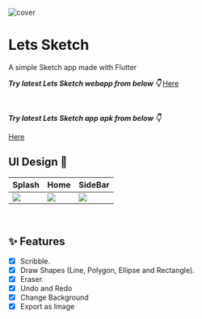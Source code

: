 

![cover](https://user-images.githubusercontent.com/83513508/203124931-8cd5f5fd-1c9e-4e19-92c7-62755b887ddd.png)

# Lets Sketch

A simple Sketch app made with Flutter

***Try latest Lets Sketch webapp from below 👇***
[Here](https://lss/)

<br />

***Try latest Lets Sketch app apk from below 👇***

[Here](https://github.com/mdzihad89/lets_sketch/releases/download/v1.0.0/LetsSketch.apk)


## UI Design 🎨

Splash | Home | SideBar
--- | --- | --
![](https://user-images.githubusercontent.com/83513508/203127230-c43bf439-fba9-4333-a7f3-8305e3909f69.jpg) | ![](https://user-images.githubusercontent.com/83513508/203127209-fcf3abcd-9164-4dbc-bea3-e7a9e51815fa.jpg) | ![](https://user-images.githubusercontent.com/83513508/203128313-c62a6e84-3b9e-40ce-a798-923f3f8e9a19.jpg)

<br />


## ✨ Features

- [x] Scribble.
- [x] Draw Shapes (Line, Polygon, Ellipse and Rectangle).
- [x] Eraser.
- [x] Undo and Redo
- [x] Change Background 
- [x] Export as Image
